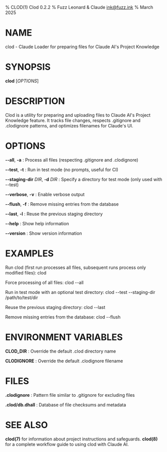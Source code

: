 % CLOD(1) Clod 0.2.2
% Fuzz Leonard & Claude <ink@fuzz.ink>
% March 2025

# NAME

clod - Claude Loader for preparing files for Claude AI's Project Knowledge

# SYNOPSIS

**clod** [*OPTIONS*]

# DESCRIPTION

Clod is a utility for preparing and uploading files to Claude AI's Project Knowledge feature. 
It tracks file changes, respects .gitignore and .clodignore patterns, and optimizes filenames 
for Claude's UI.

# OPTIONS

**\-\-all**, **-a**
: Process all files (respecting .gitignore and .clodignore)

**\-\-test**, **-t**
: Run in test mode (no prompts, useful for CI)

**\-\-staging-dir** *DIR*, **-d** *DIR*
: Specify a directory for test mode (only used with \-\-test)

**\-\-verbose**, **-v**
: Enable verbose output

**\-\-flush**, **-f**
: Remove missing entries from the database

**\-\-last**, **-l**
: Reuse the previous staging directory

**\-\-help**
: Show help information

**\-\-version**
: Show version information

# EXAMPLES

Run clod (first run processes all files, subsequent runs process only modified files):
    clod

Force processing of all files:
    clod \-\-all

Run in test mode with an optional test directory:
    clod \-\-test \-\-staging-dir /path/to/test/dir
    
Reuse the previous staging directory:
    clod \-\-last
    
Remove missing entries from the database:
    clod \-\-flush

# ENVIRONMENT VARIABLES

**CLOD_DIR**
: Override the default .clod directory name

**CLODIGNORE**
: Override the default .clodignore filename

# FILES

**.clodignore**
: Pattern file similar to .gitignore for excluding files

**.clod/db.dhall**
: Database of file checksums and metadata

# SEE ALSO

**clod(7)** for information about project instructions and safeguards.
**clod(8)** for a complete workflow guide to using clod with Claude AI.
